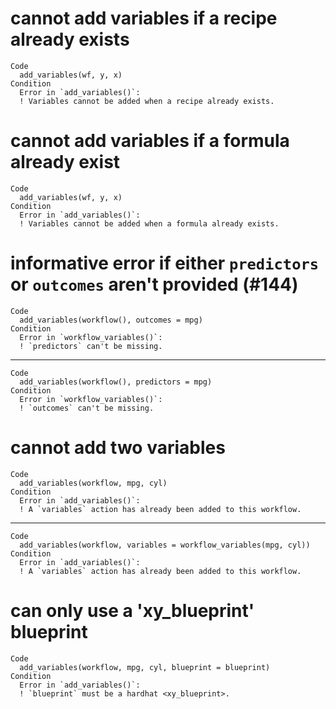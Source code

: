 # cannot add variables if a recipe already exists

    Code
      add_variables(wf, y, x)
    Condition
      Error in `add_variables()`:
      ! Variables cannot be added when a recipe already exists.

# cannot add variables if a formula already exist

    Code
      add_variables(wf, y, x)
    Condition
      Error in `add_variables()`:
      ! Variables cannot be added when a formula already exists.

# informative error if either `predictors` or `outcomes` aren't provided (#144)

    Code
      add_variables(workflow(), outcomes = mpg)
    Condition
      Error in `workflow_variables()`:
      ! `predictors` can't be missing.

---

    Code
      add_variables(workflow(), predictors = mpg)
    Condition
      Error in `workflow_variables()`:
      ! `outcomes` can't be missing.

# cannot add two variables

    Code
      add_variables(workflow, mpg, cyl)
    Condition
      Error in `add_variables()`:
      ! A `variables` action has already been added to this workflow.

---

    Code
      add_variables(workflow, variables = workflow_variables(mpg, cyl))
    Condition
      Error in `add_variables()`:
      ! A `variables` action has already been added to this workflow.

# can only use a 'xy_blueprint' blueprint

    Code
      add_variables(workflow, mpg, cyl, blueprint = blueprint)
    Condition
      Error in `add_variables()`:
      ! `blueprint` must be a hardhat <xy_blueprint>.

